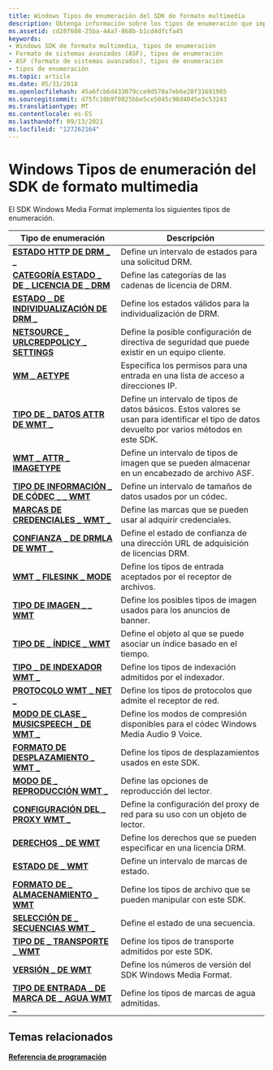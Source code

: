 ```yaml
---
title: Windows Tipos de enumeración del SDK de formato multimedia
description: Obtenga información sobre los tipos de enumeración que implementa Windows SDK de formato multimedia, como DRM_HTTP_STATUS y DRM_LICENSE_STATE_CATEGORY.
ms.assetid: cd28f608-25ba-44a7-868b-b1cd4dfcfa45
keywords:
- Windows SDK de formato multimedia, tipos de enumeración
- Formato de sistemas avanzados (ASF), tipos de enumeración
- ASF (formato de sistemas avanzados), tipos de enumeración
- tipos de enumeración
ms.topic: article
ms.date: 05/31/2018
ms.openlocfilehash: 45a6fcb6d433079cce9d570a7eb6e28f31691985
ms.sourcegitcommit: d75fc10b9f0825bbe5ce5045c90d4045e3c53243
ms.translationtype: MT
ms.contentlocale: es-ES
ms.lasthandoff: 09/13/2021
ms.locfileid: "127262164"
---
```

# <a name="windows-media-format-sdk-enumeration-types"></a>Windows Tipos de enumeración del SDK de formato multimedia

El SDK Windows Media Format implementa los siguientes tipos de enumeración.



| Tipo de enumeración                                                               | Descripción                                                                                                                      |
|--------------------------------------------------------------------------------|----------------------------------------------------------------------------------------------------------------------------------|
| [**ESTADO HTTP DE DRM \_ \_**](drm-http-status.md)                                   | Define un intervalo de estados para una solicitud DRM.                                                                                     |
| [**CATEGORÍA ESTADO \_ DE \_ LICENCIA DE \_ DRM**](drm-license-state-category.md)            | Define las categorías de las cadenas de licencia de DRM.                                                                                  |
| [**ESTADO \_ DE INDIVIDUALIZACIÓN DE DRM \_**](drm-individualization-status.md)         | Define los estados válidos para la individualización de DRM.                                                                              |
| [**NETSOURCE \_ URLCREDPOLICY \_ SETTINGS**](/previous-versions/windows/desktop/api/wmsinternaladminnetsource/ne-wmsinternaladminnetsource-netsource_urlcredpolicy_settings) | Define la posible configuración de directiva de seguridad que puede existir en un equipo cliente.                                                   |
| [**WM \_ AETYPE**](/previous-versions/windows/desktop/api/Wmsdkidl/ne-wmsdkidl-wm_aetype)                                                | Especifica los permisos para una entrada en una lista de acceso a direcciones IP.                                                             |
| [**TIPO DE \_ DATOS ATTR DE WMT \_**](/previous-versions/windows/desktop/api/Wmsdkidl/ne-wmsdkidl-wmt_attr_datatype)                               | Define un intervalo de tipos de datos básicos. Estos valores se usan para identificar el tipo de datos devuelto por varios métodos en este SDK. |
| [**WMT \_ ATTR \_ IMAGETYPE**](/previous-versions/windows/desktop/api/Wmsdkidl/ne-wmsdkidl-wmt_attr_imagetype)                             | Define un intervalo de tipos de imagen que se pueden almacenar en un encabezado de archivo ASF.                                                         |
| [**TIPO DE INFORMACIÓN \_ DE CÓDEC \_ \_ WMT**](/previous-versions/windows/desktop/api/Wmsdkidl/ne-wmsdkidl-wmt_codec_info_type)                          | Define un intervalo de tamaños de datos usados por un códec.                                                                                   |
| [**MARCAS DE CREDENCIALES \_ WMT \_**](/previous-versions/windows/desktop/api/Wmsdkidl/ne-wmsdkidl-wmt_credential_flags)                         | Define las marcas que se pueden usar al adquirir credenciales.                                                                   |
| [**CONFIANZA \_ DE DRMLA DE WMT \_**](/previous-versions/windows/desktop/api/wmsdkidl/ne-wmsdkidl-wmt_drmla_trust)                                   | Define el estado de confianza de una dirección URL de adquisición de licencias DRM.                                                                        |
| [**WMT \_ FILESINK \_ MODE**](/previous-versions/windows/desktop/api/wmsdkidl/ne-wmsdkidl-wmt_filesink_mode)                               | Define los tipos de entrada aceptados por el receptor de archivos.                                                                            |
| [**TIPO DE IMAGEN \_ \_ WMT**](/previous-versions/windows/desktop/api/Wmsdkidl/ne-wmsdkidl-wmt_image_type)                                     | Define los posibles tipos de imagen usados para los anuncios de banner.                                                                            |
| [**TIPO DE \_ ÍNDICE \_ WMT**](/previous-versions/windows/desktop/api/wmsdkidl/ne-wmsdkidl-wmt_index_type)                                     | Define el objeto al que se puede asociar un índice basado en el tiempo.                                                              |
| [**TIPO \_ DE INDEXADOR WMT \_**](/previous-versions/windows/desktop/api/wmsdkidl/ne-wmsdkidl-wmt_indexer_type)                                 | Define los tipos de indexación admitidos por el indexador.                                                                          |
| [**PROTOCOLO WMT \_ NET \_**](/previous-versions/windows/desktop/api/Wmsdkidl/ne-wmsdkidl-wmt_net_protocol)                                 | Define los tipos de protocolos que admite el receptor de red.                                                                   |
| [**MODO DE CLASE \_ MUSICSPEECH \_ DE WMT \_**](/previous-versions/windows/desktop/api/wmsdkidl/ne-wmsdkidl-wmt_musicspeech_class_mode)            | Define los modos de compresión disponibles para el códec Windows Media Audio 9 Voice.                                                |
| [**FORMATO DE DESPLAZAMIENTO \_ WMT \_**](/previous-versions/windows/desktop/api/wmsdkidl/ne-wmsdkidl-wmt_offset_format)                               | Define los tipos de desplazamientos usados en este SDK.                                                                                   |
| [**MODO DE \_ REPRODUCCIÓN WMT \_**](/previous-versions/windows/desktop/api/Wmsdkidl/ne-wmsdkidl-wmt_play_mode)                                       | Define las opciones de reproducción del lector.                                                                                      |
| [**CONFIGURACIÓN DEL \_ PROXY WMT \_**](/previous-versions/windows/desktop/api/Wmsdkidl/ne-wmsdkidl-wmt_proxy_settings)                             | Define la configuración del proxy de red para su uso con un objeto de lector.                                                                 |
| [**DERECHOS \_ DE WMT**](/previous-versions/windows/desktop/api/Wmsdkidl/ne-wmsdkidl-wmt_rights)                                              | Define los derechos que se pueden especificar en una licencia DRM.                                                                       |
| [**ESTADO DE \_ WMT**](/previous-versions/windows/desktop/api/Wmsdkidl/ne-wmsdkidl-wmt_status)                                              | Define un intervalo de marcas de estado.                                                                                                 |
| [**FORMATO DE \_ ALMACENAMIENTO \_ WMT**](/previous-versions/windows/desktop/api/wmsdkidl/ne-wmsdkidl-wmt_storage_format)                             | Define los tipos de archivo que se pueden manipular con este SDK.                                                                    |
| [**SELECCIÓN DE \_ SECUENCIAS WMT \_**](/previous-versions/windows/desktop/api/Wmsdkidl/ne-wmsdkidl-wmt_stream_selection)                         | Define el estado de una secuencia.                                                                                                  |
| [**TIPO DE \_ TRANSPORTE \_ WMT**](/previous-versions/windows/desktop/api/wmsdkidl/ne-wmsdkidl-wmt_transport_type)                             | Define los tipos de transporte admitidos por este SDK.                                                                               |
| [**VERSIÓN \_ DE WMT**](/previous-versions/windows/desktop/api/Wmsdkidl/ne-wmsdkidl-wmt_version)                                            | Define los números de versión del SDK Windows Media Format.                                                                     |
| [**TIPO DE ENTRADA \_ DE MARCA DE \_ AGUA WMT \_**](/previous-versions/windows/desktop/api/wmsdkidl/ne-wmsdkidl-wmt_watermark_entry_type)                | Define los tipos de marcas de agua admitidas.                                                                                       |



 

## <a name="related-topics"></a>Temas relacionados

<dl> <dt>

[**Referencia de programación**](programming-reference.md)
</dt> </dl>

 

 




